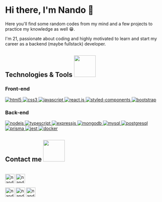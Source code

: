 # Hi there, I'm Nando 👋
Here you'll find some random codes from my mind and a few projects to practice my knowledge as well :grin:.

I'm 21, passionate about coding and highly motivated to learn and start my career as a backend (maybe fullstack) developer.

## Technologies & Tools <img src="https://media4.giphy.com/media/jSKBmKkvo2dPQQtsR1/giphy.gif?cid=6c09b9522cta2xc47v1hsphpjqheusrz90dxprqg2d6wljih&rid=giphy.gif&ct=s" width="70px">
### Front-end
<p align="left">
    <a href="https://www.w3schools.com/html/default.asp" target="_blank" rel="noreferrer"> <img
      src="https://img.shields.io/badge/HTML5-E34F26?style=for-the-badge&logo=html5&logoColor=white"
      alt="html5"> 
    </a>
   <a href="https://www.w3schools.com/css/" target="_blank"
    rel="noreferrer"> 
    <img src="https://img.shields.io/badge/CSS3-1572B6?style=for-the-badge&logo=css3&logoColor=white" alt="css3"/> 
   </a> 
   <a href="https://developer.mozilla.org/pt-BR/docs/Web/JavaScript" target="_blank"
    rel="noreferrer"> <img
      src="https://img.shields.io/badge/JavaScript-F7DF1E?style=for-the-badge&logo=javascript&logoColor=black"
      alt="javascript"/> </a>
    <a href="https://legacy.reactjs.org/" target="_blank"
    rel="noreferrer"> <img
      src="https://img.shields.io/badge/React-20232A?style=for-the-badge&logo=react&logoColor=61DAFB"
      alt="react.js"/> </a>
     <a href="https://styled-components.com/docs" target="_blank"
    rel="noreferrer"> <img
      src="https://img.shields.io/badge/styled--components-DB7093?style=for-the-badge&logo=styled-components&logoColor=white"
      alt="styled-components"/> </a>
    <a href="https://getbootstrap.com/docs/5.3/getting-started/introduction/" target="_blank" rel="noreferrer">
    <img src="https://img.shields.io/badge/Bootstrap-563D7C?style=for-the-badge&logo=bootstrap&logoColor=white"
    alt="bootstrap"/> </a>
    
### Back-end
</p>
<p align="left">
    <a href="https://nodejs.org/en/docs" target="_blank" rel="noreferrer">
    <img src="https://img.shields.io/badge/Node.js-43853D?style=for-the-badge&logo=node.js&logoColor=white"
    alt="nodejs"/> </a>
    <a href="https://www.typescriptlang.org/docs/" target="_blank" rel="noreferrer">
    <img src="https://img.shields.io/badge/TypeScript-007ACC?style=for-the-badge&logo=typescript&logoColor=white"
    alt="typescript"/> </a>
    <a href="https://expressjs.com/pt-br/" target="_blank" rel="noreferrer">
    <img src="https://img.shields.io/badge/express.js-%23404d59.svg?style=for-the-badge&logo=express&logoColor=%2361DAFB"
    alt="expressjs"/> </a>
    <a href="https://www.mongodb.com/docs/" target="_blank" rel="noreferrer">
    <img src="https://img.shields.io/badge/MongoDB-4EA94B?style=for-the-badge&logo=mongodb&logoColor=white"
    alt="mongodb"/> </a>
    <a href="https://www.mysql.com/" target="_blank" rel="noreferrer"> <img
      src="https://img.shields.io/badge/MySQL-00000F?style=for-the-badge&logo=mysql&logoColor=white"
      alt="mysql"/> </a>
  <a href="https://www.postgresql.org/docs/" target="_blank" rel="noreferrer"> <img
    src="https://img.shields.io/badge/PostgreSQL-316192?style=for-the-badge&logo=postgresql&logoColor=white"
    alt="postgresql"/> </a>
 <a href="https://www.prisma.io/docs" target="_blank" rel="noreferrer"> <img
    src="https://img.shields.io/badge/Prisma-3982CE?style=for-the-badge&logo=Prisma&logoColor=white"
    alt="prisma"/> </a>
  <a href="https://jestjs.io/" target="_blank" rel="noreferrer"> <img
    src="https://img.shields.io/badge/Jest-C21325?style=for-the-badge&logo=jest&logoColor=white"
    alt="jest"/> </a>
    <a href="https://www.docker.com/" target="_blank" rel="noreferrer"> <img
    src="https://img.shields.io/badge/Docker-2CA5E0?style=for-the-badge&logo=docker&logoColor=white"
    alt="docker"/> </a>
    
    
</p>

## Contact me <img src='https://raw.githubusercontent.com/ShahriarShafin/ShahriarShafin/main/Assets/handshake.gif' width="70px">
  <p align="left">
      <br/>
      <a href="https://www.linkedin.com/in/nandomattos/" target="_blank"><img align="center"
         src="https://img.shields.io/badge/linkedin-%231DA1F2.svg?style=for-the-badge&logo=linkedin&logoColor=white"
         alt="nando_mattos" height="30"/></a>
      <a href="mailto:luizfernandoamattos@gmail.com" target="blank"><img align="center"
         src="https://img.shields.io/badge/gmail-EA4335.svg?style=for-the-badge&logo=gmail&logoColor=white"
         alt="nando_mattos" height="30"/></a>
  </p>
   <p align="left">
      <a href="https://www.instagram.com/nando_mtts/" target="blank"><img align="center"
         src="https://img.shields.io/badge/instagram-%23E4405F.svg?style=for-the-badge&logo=Instagram&logoColor=white"
         alt="nando_mattos" height="30"/></a>
      <a href="https://wa.me/+5514997928787" target="blank"><img align="center"
         src="https://img.shields.io/badge/whatsapp-4B7F1.svg?style=for-the-badge&logo=whatsapp&logoColor=white"
         alt="nando_mattos" height="30"/></a>
      <a href="https://twitter.com/nando_mtts" target="blank"><img align="center"
         src="https://img.shields.io/badge/twitter-1DA1F2.svg?style=for-the-badge&logo=twitter&logoColor=white"
         alt="nando_mattos" height="30"/></a>
      <br>
    </p>
  
